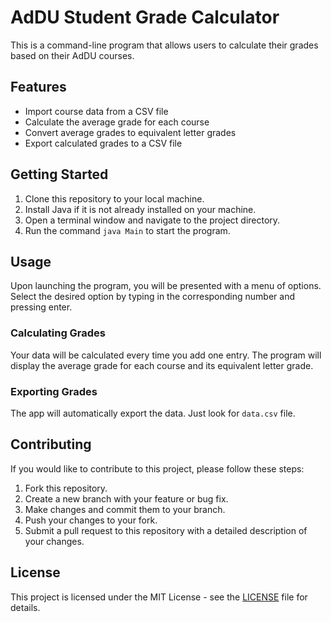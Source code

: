 # AdDU Student Grade Calculator

This is a command-line program that allows users to calculate their grades based on their AdDU courses. 

## Features

- Import course data from a CSV file
- Calculate the average grade for each course
- Convert average grades to equivalent letter grades
- Export calculated grades to a CSV file

## Getting Started

1. Clone this repository to your local machine.
2. Install Java if it is not already installed on your machine.
3. Open a terminal window and navigate to the project directory.
4. Run the command `java Main` to start the program.

## Usage

Upon launching the program, you will be presented with a menu of options. Select the desired option by typing in the corresponding number and pressing enter.

### Calculating Grades

Your data will be calculated every time you add one entry. The program will display the average grade for each course and its equivalent letter grade.

### Exporting Grades

The app will automatically export the data. Just look for `data.csv` file.

## Contributing

If you would like to contribute to this project, please follow these steps:

1. Fork this repository.
2. Create a new branch with your feature or bug fix.
3. Make changes and commit them to your branch.
4. Push your changes to your fork.
5. Submit a pull request to this repository with a detailed description of your changes.

## License

This project is licensed under the MIT License - see the [LICENSE](LICENSE) file for details.
